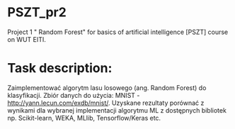 # PSZT_pr2
Project 1 " Random Forest" for basics of artificial intelligence [PSZT] course on WUT EITI.
# Task description:
Zaimplementować algorytm lasu losowego (ang. Random Forest) do klasyfikacji. Zbiór danych do użycia: MNIST - http://yann.lecun.com/exdb/mnist/. Uzyskane rezultaty porównać z wynikami dla wybranej implementacji algorytmu ML z dostępnych bibliotek np. Scikit-learn, WEKA, MLlib, Tensorflow/Keras etc.
